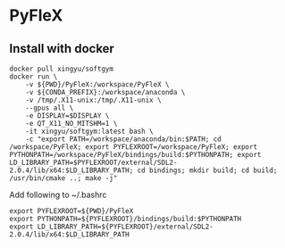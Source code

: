 PyFleX
======

Install with docker
------------

    docker pull xingyu/softgym
    docker run \
        -v ${PWD}/PyFleX:/workspace/PyFleX \
        -v ${CONDA_PREFIX}:/workspace/anaconda \
        -v /tmp/.X11-unix:/tmp/.X11-unix \
        --gpus all \
        -e DISPLAY=$DISPLAY \
        -e QT_X11_NO_MITSHM=1 \
        -it xingyu/softgym:latest bash \
        -c "export PATH=/workspace/anaconda/bin:$PATH; cd /workspace/PyFleX; export PYFLEXROOT=/workspace/PyFleX; export PYTHONPATH=/workspace/PyFleX/bindings/build:$PYTHONPATH; export LD_LIBRARY_PATH=$PYFLEXROOT/external/SDL2-2.0.4/lib/x64:$LD_LIBRARY_PATH; cd bindings; mkdir build; cd build; /usr/bin/cmake ..; make -j"

Add following to ~/.bashrc

    export PYFLEXROOT=${PWD}/PyFleX
    export PYTHONPATH=${PYFLEXROOT}/bindings/build:$PYTHONPATH
    export LD_LIBRARY_PATH=${PYFLEXROOT}/external/SDL2-2.0.4/lib/x64:$LD_LIBRARY_PATH
